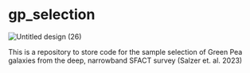 # gp_selection
![Untitled design (26)](https://github.com/user-attachments/assets/8b7482c1-7dbf-40ce-b806-1a818109a0b5)


This is a repository to store code for the sample selection of Green Pea galaxies from the deep, narrowband SFACT survey (Salzer et. al. 2023)
